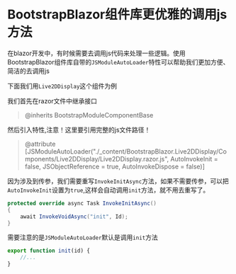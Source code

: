 # BootstrapBlazor组件库更优雅的调用js方法

在blazor开发中，有时候需要去调用js代码来处理一些逻辑。使用BootstrapBlazor组件库自带的```JSModuleAutoLoader```特性可以帮助我们更加方便、简洁的去调用js

下面我们用```Live2DDisplay```这个组件为例

我们首先在razor文件中继承接口

>@inherits BootstrapModuleComponentBase

然后引入特性,注意！这里要引用完整的js文件路径！

>@attribute [JSModuleAutoLoader("./_content/BootstrapBlazor.Live2DDisplay/Components/Live2DDisplay/Live2DDisplay.razor.js", AutoInvokeInit = false, JSObjectReference = true, AutoInvokeDispose = false)]

因为涉及到传参，我们需要重写```InvokeInitAsync```方法，如果不需要传参，可以把```AutoInvokeInit```设置为```true```,这样会自动调用```init```方法，就不用去重写了。

```csharp
protected override async Task InvokeInitAsync()
{
    await InvokeVoidAsync("init", Id);
}
```

需要注意的是```JSModuleAutoLoader```默认是调用```init```方法

```js
export function init(id) {
    //...
}
```
